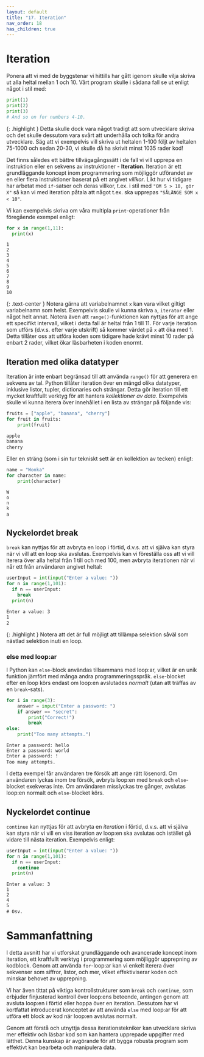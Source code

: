 ```yaml
---
layout: default
title: "17. Iteration"
nav_order: 18
has_children: true
---
```


# Iteration
Ponera att vi med de byggstenar vi hittills har gått igenom skulle vilja skriva ut alla heltal mellan 1 och 10. Vårt program skulle i sådana fall se ut enligt något i stil med:
```python
print(1)
print(2)
print(3)
# And so on for numbers 4-10.
```
{: .highlight }
Detta skulle dock vara något tradigt att som utvecklare skriva och det skulle dessutom vara svårt att underhålla och tolka för andra utvecklare. Säg att vi exempelvis vill skriva ut heltalen 1-100 följt av heltalen 75-1000 och sedan 20-30, vi skulle då ha skrivit minst 1035 rader kod!

Det finns således ett bättre tillvägagångssätt i de fall vi vill upprepa en instruktion eller en sekvens av instruktioner - **Iteration**. Iteration är ett grundläggande koncept inom programmering som möjliggör utförandet av en eller flera instruktioner baserat på ett angivet _villkor_. Likt hur vi tidigare har arbetat med `if`-satser och deras villkor, t.ex. i stil med `"OM 5 > 10, gör X"` så kan vi med iteration påtala att något t.ex. ska upprepas `"SÅLÄNGE SOM x < 10"`.

Vi kan exempelvis skriva om våra multipla `print`-operationer från föregående exempel enligt:
```python
for x in range(1,11):
  print(x)
```
<div class="code-example" markdown="1">
<pre><code>1
2
3
4
5
6
7
8
9
10</code></pre>
</div>

{: .text-center }
Notera gärna att variabelnamnet `x` kan vara vilket giltigt variabelnamn som helst. Exempelvis skulle vi kunna skriva `a`, `iterator` eller något helt annat. Notera även att `range()`-funktionen kan nyttjas för att ange ett specifikt intervall, vilket i detta fall är heltal från 1 till 11. För varje iteration som utförs (d.v.s. efter varje utskrift) så kommer värdet på `x` att öka med 1. Detta tillåter oss att utföra koden som tidigare hade krävt minst 10 rader på enbart 2 rader, vilket ökar läsbarheten i koden enormt.

## Iteration med olika datatyper
Iteration är inte enbart begränsad till att använda `range()` för att generera en sekvens av tal. Python tillåter iteration över en mängd olika datatyper, inklusive listor, tupler, dictionaries och strängar. Detta gör iteration till ett mycket kraftfullt verktyg för att hantera _kollektioner av data_. Exempelvis skulle vi kunna iterera över innehållet i en lista av strängar på följande vis:
```python
fruits = ["apple", "banana", "cherry"]
for fruit in fruits:
    print(fruit)
```
<div class="code-example" markdown="1">
<pre><code>apple
banana
cherry </code> </pre>
</div>

Eller en sträng (som i sin tur tekniskt sett är en kollektion av tecken) enligt:
```python
name = "Wonka"
for character in name:
    print(character)
```
<div class="code-example" markdown="1">
<pre><code>W
o
n
k
a</code> </pre>
</div>

## Nyckelordet break
`break` kan nyttjas för att avbryta en loop i förtid, d.v.s. att vi själva kan styra när vi vill att en loop ska avslutas. Exempelvis kan vi föreställa oss att vi vill iterera över alla heltal från 1 till och med 100, men avbryta iterationen när vi når ett från användaren angivet heltal:
```python
userInput = int(input("Enter a value: "))   
for n in range(1,101):
  if n == userInput:
    break
  print(n)
```
<div class="code-example" markdown="1">
<pre><code>Enter a value: 3
1
2 </code> </pre>
</div>

{: .highlight }
Notera att det är full möjligt att tillämpa selektion såväl som nästlad selektion inuti en loop.

### else med loop:ar
I Python kan `else`-block användas tillsammans med loop:ar, vilket är en unik funktion jämfört med många andra programmeringsspråk. `else`-blocket efter en loop körs endast om loop:en avslutades _normalt_ (utan att träffas av en `break`-sats).
```python
for i in range(3):
    answer = input("Enter a password: ")
    if answer == "secret":
        print("Correct!")
        break
else:
    print("Too many attempts.")
```
<div class="code-example" markdown="1">
<pre><code>Enter a password: hello
Enter a password: world
Enter a password: !
Too many attempts.</code> </pre>
</div>

I detta exempel får användaren tre försök att ange rätt lösenord. Om användaren lyckas inom tre försök, avbryts loop:en med `break` och `else`-blocket exekveras inte. Om användaren misslyckas tre gånger, avslutas loop:en normalt och `else`-blocket körs.

## Nyckelordet continue
`continue` kan nyttjas för att avbryta en _iteration_ i förtid, d.v.s. att vi själva kan styra när vi vill en viss iteration av loop:en ska avslutas och istället gå vidare till nästa iteration. Exempelvis enligt:
```python
userInput = int(input("Enter a value: "))   
for n in range(1,101):
  if n == userInput:
    continue
  print(n)
```
<div class="code-example" markdown="1">
<pre><code>Enter a value: 3
1
2
4
5
# Osv. </code> </pre>
</div>

# Sammanfattning
I detta avsnitt har vi utforskat grundläggande och avancerade koncept inom iteration, ett kraftfullt verktyg i programmering som möjliggör upprepning av kodblock. Genom att använda `for`-loop:ar kan vi enkelt iterera över sekvenser som siffror, listor, och mer, vilket effektiviserar koden och minskar behovet av upprepning.

Vi har även tittat på viktiga kontrollstrukturer som `break` och `continue`, som erbjuder finjusterad kontroll över loop:ens beteende, antingen genom att avsluta loop:en i förtid eller hoppa över en iteration. Dessutom har vi kortfattat introducerat konceptet av att använda `else` med loop:ar för att utföra ett block av kod när loop:en avslutas normalt.

Genom att förstå och utnyttja dessa iterationstekniker kan utvecklare skriva mer effektiv och läsbar kod som kan hantera upprepade uppgifter med lätthet. Denna kunskap är avgörande för att bygga robusta program som effektivt kan bearbeta och manipulera data.